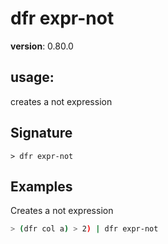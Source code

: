 # dfr expr-not

**version**: 0.80.0

## **usage**:

creates a not expression

## Signature

`> dfr expr-not `

## Examples

Creates a not expression

```bash
> (dfr col a) > 2) | dfr expr-not
```
